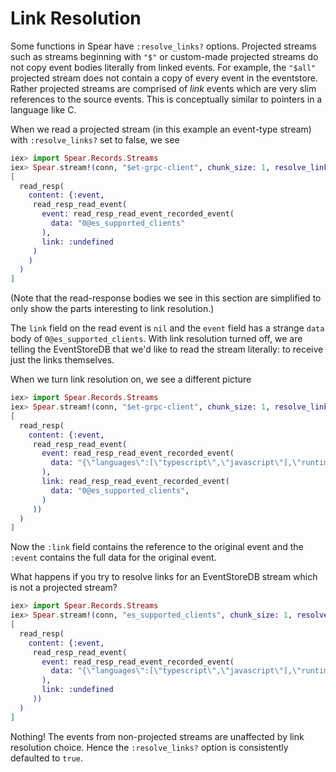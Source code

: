 # Link Resolution

Some functions in Spear have `:resolve_links?` options. Projected streams
such as streams beginning with `"$"` or custom-made projected streams do
not copy event bodies literally from linked events. For example, the `"$all"`
projected stream does not contain a copy of every event in the eventstore.
Rather projected streams are comprised of _link_ events which are very slim
references to the source events. This is conceptually similar to pointers in
a language like C.

When we read a projected stream (in this example an event-type stream) with
`:resolve_links?` set to false, we see

```elixir
iex> import Spear.Records.Streams
iex> Spear.stream!(conn, "$et-grpc-client", chunk_size: 1, resolve_links?: false, raw?: true) |> Enum.take(1)
[
  read_resp(
    content: {:event,
     read_resp_read_event(
       event: read_resp_read_event_recorded_event(
         data: "0@es_supported_clients"
       ),
       link: :undefined
     )
    )
  )
]
```

(Note that the read-response bodies we see in this section are simplified to
only show the parts interesting to link resolution.)

The `link` field on the read event is `nil` and the `event` field has a
strange `data` body of `0@es_supported_clients`. With link resolution turned
off, we are telling the EventStoreDB that we'd like to read the stream
literally: to receive just the links themselves.

When we turn link resolution on, we see a different picture

```elixir
iex> import Spear.Records.Streams
iex> Spear.stream!(conn, "$et-grpc-client", chunk_size: 1, resolve_links?: true, raw?: true) |> Enum.take(1)
[
  read_resp(
    content: {:event,
     read_resp_read_event(
       event: read_resp_read_event_recorded_event(
         data: "{\"languages\":[\"typescript\",\"javascript\"],\"runtime\":\"NodeJS\"}",
       ),
       link: read_resp_read_event_recorded_event(
         data: "0@es_supported_clients",
       )
     ))
  )
]
```

Now the `:link` field contains the reference to the original event and the
`:event` contains the full data for the original event.

What happens if you try to resolve links for an EventStoreDB stream which is
not a projected stream?

```elixir
iex> import Spear.Records.Streams
iex> Spear.stream!(conn, "es_supported_clients", chunk_size: 1, resolve_links?: true, raw?: true) |> Enum.take(1)
[
  read_resp(
    content: {:event,
     read_resp_read_event(
       event: read_resp_read_event_recorded_event(
         data: "{\"languages\":[\"typescript\",\"javascript\"],\"runtime\":\"NodeJS\"}",
       ),
       link: :undefined
     ))
  )
]
```

Nothing! The events from non-projected streams are unaffected by link
resolution choice. Hence the `:resolve_links?` option is consistently
defaulted to `true`.

